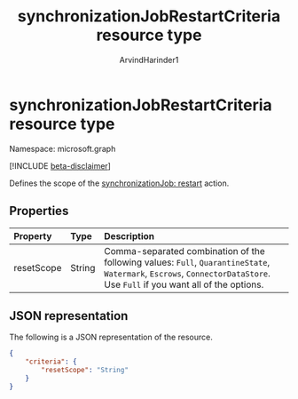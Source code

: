 ﻿---
title: "synchronizationJobRestartCriteria resource type"
description: "Defines the scope of the synchronizationJob: restart action."
localization_priority: Normal
doc_type: resourcePageType
author: "ArvindHarinder1"
ms.prod: "microsoft-identity-platform"
---

# synchronizationJobRestartCriteria resource type

Namespace: microsoft.graph

[!INCLUDE [beta-disclaimer](../../includes/beta-disclaimer.md)]

Defines the scope of the [synchronizationJob: restart](../api/synchronization-synchronizationjob-restart.md) action.

## Properties

| Property   | Type   | Description                                                                                                                                                              |
| :--------- | :----- | :----------------------------------------------------------------------------------------------------------------------------------------------------------------------- |
| resetScope | String | Comma-separated combination of the following values: `Full`, `QuarantineState`, `Watermark`, `Escrows`, `ConnectorDataStore`. Use `Full` if you want all of the options. |

## JSON representation

The following is a JSON representation of the resource.

<!-- {
  "blockType": "resource",
  "optionalProperties": [

  ],
  "@odata.type": "microsoft.graph.synchronizationJobRestartCriteria"
}-->

```json
{
    "criteria": {
        "resetScope": "String"
    }
}


```

<!-- uuid: 8fcb5dbc-d5aa-4681-8e31-b001d5168d79
2015-10-25 14:57:30 UTC -->

<!--
{
  "type": "#page.annotation",
  "description": "synchronizationJobRestartCriteria resource",
  "keywords": "",
  "section": "documentation",
  "tocPath": "",
  "suppressions": []
}
-->
